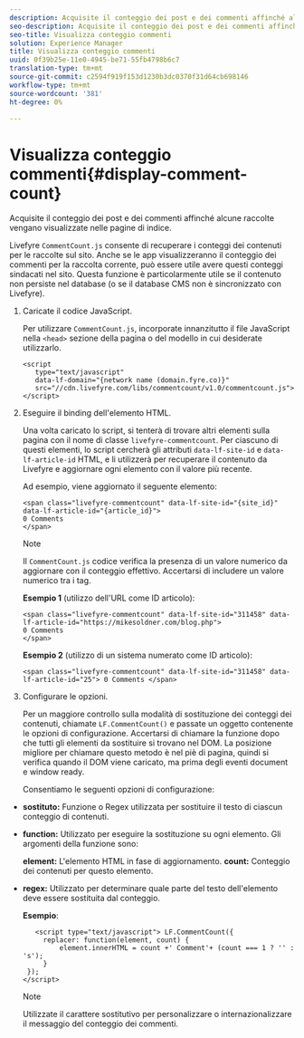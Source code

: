 ```yaml
---
description: Acquisite il conteggio dei post e dei commenti affinché alcune raccolte vengano visualizzate nelle pagine di indice.
seo-description: Acquisite il conteggio dei post e dei commenti affinché alcune raccolte vengano visualizzate nelle pagine di indice.
seo-title: Visualizza conteggio commenti
solution: Experience Manager
title: Visualizza conteggio commenti
uuid: 0f39b25e-11e0-4945-be71-55fb4798b6c7
translation-type: tm+mt
source-git-commit: c2594f919f153d1230b3dc0370f31d64cb698146
workflow-type: tm+mt
source-wordcount: '381'
ht-degree: 0%

---
```



# Visualizza conteggio commenti{#display-comment-count}

Acquisite il conteggio dei post e dei commenti affinché alcune raccolte vengano visualizzate nelle pagine di indice.

Livefyre `CommentCount.js` consente di recuperare i conteggi dei contenuti per le raccolte sul sito. Anche se le app visualizzeranno il conteggio dei commenti per la raccolta corrente, può essere utile avere questi conteggi sindacati nel sito. Questa funzione è particolarmente utile se il contenuto non persiste nel database (o se il database CMS non è sincronizzato con Livefyre).

1. Caricate il codice JavaScript.

   Per utilizzare `CommentCount.js`, incorporate innanzitutto il file JavaScript nella `<head>` sezione della pagina o del modello in cui desiderate utilizzarlo.

   ```
   <script 
      type="text/javascript" 
      data-lf-domain="{network name (domain.fyre.co)}" 
      src="//cdn.livefyre.com/libs/commentcount/v1.0/commentcount.js"> 
   </script>
   ```

1. Eseguire il binding dell&#39;elemento HTML.

   Una volta caricato lo script, si tenterà di trovare altri elementi sulla pagina con il nome di classe `livefyre-commentcount`. Per ciascuno di questi elementi, lo script cercherà gli attributi `data-lf-site-id` e `data-lf-article-id` HTML, e li utilizzerà per recuperare il contenuto da Livefyre e aggiornare ogni elemento con il valore più recente.

   Ad esempio, viene aggiornato il seguente elemento:

   ```
   <span class="livefyre-commentcount" data-lf-site-id="{site_id}" data-lf-article-id="{article_id}"> 
   0 Comments  
   </span>
   ```

   >[!NOTE]
   >
   >Il `CommentCount.js` codice verifica la presenza di un valore numerico da aggiornare con il conteggio effettivo. Accertarsi di includere un valore numerico tra i tag.

   **Esempio 1** (utilizzo dell&#39;URL come ID articolo):

   ```
   <span class="livefyre-commentcount" data-lf-site-id="311458" data-lf-article-id="https://mikesoldner.com/blog.php">  
   0 Comments  
   </span>
   ```

   **Esempio 2** (utilizzo di un sistema numerato come ID articolo):

   ```
   <span class="livefyre-commentcount" data-lf-site-id="311458" data-lf-article-id="25"> 0 Comments </span>
   ```

1. Configurare le opzioni.

   Per un maggiore controllo sulla modalità di sostituzione dei conteggi dei contenuti, chiamate `LF.CommentCount()` e passate un oggetto contenente le opzioni di configurazione. Accertarsi di chiamare la funzione dopo che tutti gli elementi da sostituire si trovano nel DOM. La posizione migliore per chiamare questo metodo è nel piè di pagina, quindi si verifica quando il DOM viene caricato, ma prima degli eventi document e window ready.

   Consentiamo le seguenti opzioni di configurazione:

* **sostituto:** Funzione o Regex utilizzata per sostituire il testo di ciascun conteggio di contenuti.

* **function:** Utilizzato per eseguire la sostituzione su ogni elemento. Gli argomenti della funzione sono:

   **element:** L&#39;elemento HTML in fase di aggiornamento.
   **count:** Conteggio dei contenuti per questo elemento.

* **regex:** Utilizzato per determinare quale parte del testo dell&#39;elemento deve essere sostituita dal conteggio.

   **Esempio**:

   ```
      <script type="text/javascript"> LF.CommentCount({ 
        replacer: function(element, count) { 
            element.innerHTML = count +' Comment'+ (count === 1 ? '' : 's'); 
        } 
    }); 
   </script>
   ```

   >[!NOTE]
   >
   >Utilizzate il carattere sostitutivo per personalizzare o internazionalizzare il messaggio del conteggio dei commenti.
